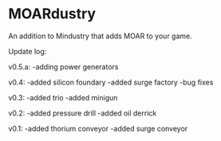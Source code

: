 # MOARdustry
An addition to Mindustry that adds MOAR to your game.

Update log:

v0.5.a: -adding power generators

v0.4: -added silicon foundary -added surge factory -bug fixes

v0.3: -added trio -added minigun

v0.2: -added pressure drill -added oil derrick

v0.1: -added thorium conveyor -added surge conveyor
